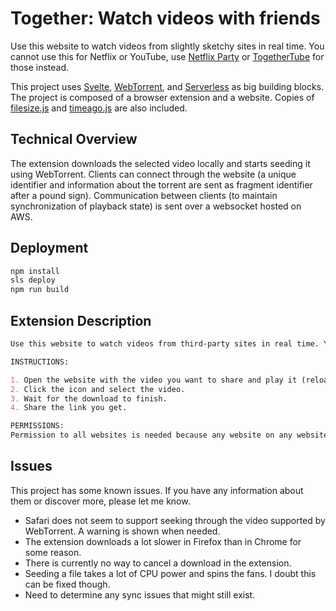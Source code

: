 # Together: Watch videos with friends

Use this website to watch videos from slightly sketchy sites in real time. You cannot use this for Netflix or YouTube, use [Netflix Party](https://www.netflixparty.com) or [TogetherTube](https://togethertube.com) for those instead.

This project uses [Svelte](https://svelte.dev), [WebTorrent](https://webtorrent.io), and [Serverless](https://serverless.com) as big building blocks. The project is composed of a browser extension and a website. Copies of [filesize.js](https://filesizejs.com) and [timeago.js](https://timeago.org) are also included.

## Technical Overview

The extension downloads the selected video locally and starts seeding it using WebTorrent. Clients can connect through the website (a unique identifier and information about the torrent are sent as fragment identifier after a pound sign). Communication between clients (to maintain synchronization of playback state) is sent over a websocket hosted on AWS.

## Deployment

```bash
npm install
sls deploy
npm run build
```

## Extension Description

```md
Use this website to watch videos from third-party sites in real time. You cannot use this for Netflix or YouTube, use Netflix Party or TogetherTube for those instead.

INSTRUCTIONS:

1. Open the website with the video you want to share and play it (reload if you opened it before you installed the extension).
2. Click the icon and select the video.
3. Wait for the download to finish.
4. Share the link you get.

PERMISSIONS:
Permission to all websites is needed because any website on any website can be shared and has to be grabbed.
```

## Issues

This project has some known issues. If you have any information about them or discover more, please let me know.

-   Safari does not seem to support seeking through the video supported by WebTorrent. A warning is shown when needed.
-   The extension downloads a lot slower in Firefox than in Chrome for some reason.
-   There is currently no way to cancel a download in the extension.
-   Seeding a file takes a lot of CPU power and spins the fans. I doubt this can be fixed though.
-   Need to determine any sync issues that might still exist.
